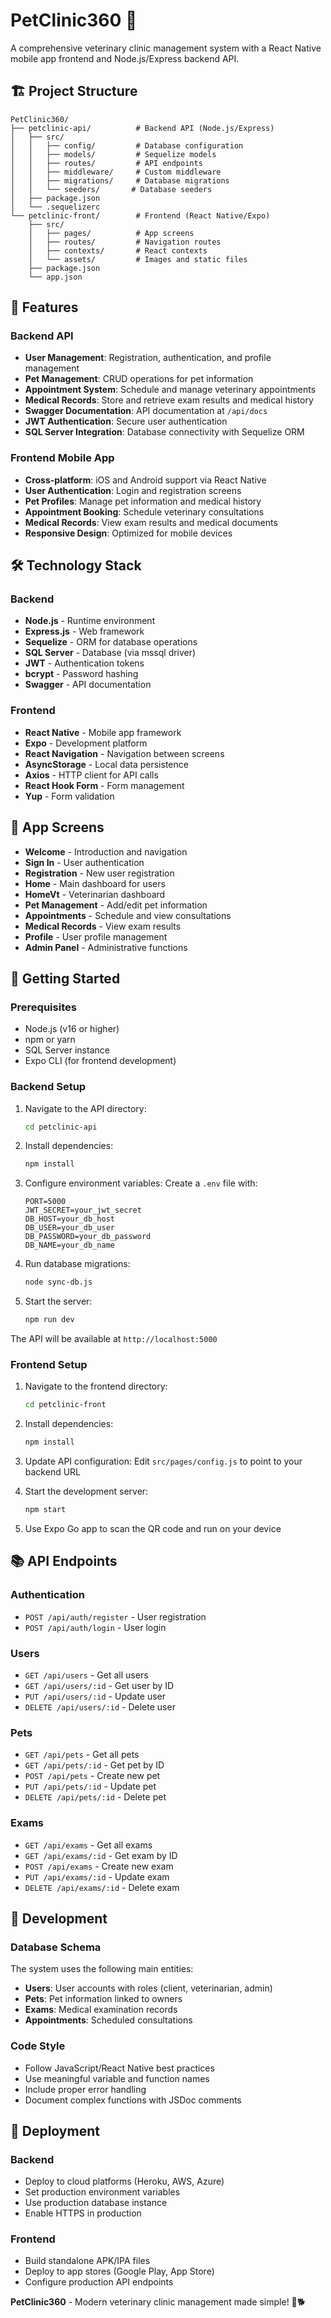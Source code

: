 # PetClinic360 🐾

A comprehensive veterinary clinic management system with a React Native mobile app frontend and Node.js/Express backend API.

## 🏗️ Project Structure

```
PetClinic360/
├── petclinic-api/          # Backend API (Node.js/Express)
│   ├── src/
│   │   ├── config/         # Database configuration
│   │   ├── models/         # Sequelize models
│   │   ├── routes/         # API endpoints
│   │   ├── middleware/     # Custom middleware
│   │   ├── migrations/     # Database migrations
│   │   └── seeders/       # Database seeders
│   ├── package.json
│   └── .sequelizerc
└── petclinic-front/        # Frontend (React Native/Expo)
    ├── src/
    │   ├── pages/          # App screens
    │   ├── routes/         # Navigation routes
    │   ├── contexts/       # React contexts
    │   └── assets/         # Images and static files
    ├── package.json
    └── app.json
```

## 🚀 Features

### Backend API
- **User Management**: Registration, authentication, and profile management
- **Pet Management**: CRUD operations for pet information
- **Appointment System**: Schedule and manage veterinary appointments
- **Medical Records**: Store and retrieve exam results and medical history
- **Swagger Documentation**: API documentation at `/api/docs`
- **JWT Authentication**: Secure user authentication
- **SQL Server Integration**: Database connectivity with Sequelize ORM

### Frontend Mobile App
- **Cross-platform**: iOS and Android support via React Native
- **User Authentication**: Login and registration screens
- **Pet Profiles**: Manage pet information and medical history
- **Appointment Booking**: Schedule veterinary consultations
- **Medical Records**: View exam results and medical documents
- **Responsive Design**: Optimized for mobile devices

## 🛠️ Technology Stack

### Backend
- **Node.js** - Runtime environment
- **Express.js** - Web framework
- **Sequelize** - ORM for database operations
- **SQL Server** - Database (via mssql driver)
- **JWT** - Authentication tokens
- **bcrypt** - Password hashing
- **Swagger** - API documentation

### Frontend
- **React Native** - Mobile app framework
- **Expo** - Development platform
- **React Navigation** - Navigation between screens
- **AsyncStorage** - Local data persistence
- **Axios** - HTTP client for API calls
- **React Hook Form** - Form management
- **Yup** - Form validation

## 📱 App Screens

- **Welcome** - Introduction and navigation
- **Sign In** - User authentication
- **Registration** - New user registration
- **Home** - Main dashboard for users
- **HomeVt** - Veterinarian dashboard
- **Pet Management** - Add/edit pet information
- **Appointments** - Schedule and view consultations
- **Medical Records** - View exam results
- **Profile** - User profile management
- **Admin Panel** - Administrative functions

## 🚀 Getting Started

### Prerequisites
- Node.js (v16 or higher)
- npm or yarn
- SQL Server instance
- Expo CLI (for frontend development)

### Backend Setup

1. Navigate to the API directory:
   ```bash
   cd petclinic-api
   ```

2. Install dependencies:
   ```bash
   npm install
   ```

3. Configure environment variables:
   Create a `.env` file with:
   ```
   PORT=5000
   JWT_SECRET=your_jwt_secret
   DB_HOST=your_db_host
   DB_USER=your_db_user
   DB_PASSWORD=your_db_password
   DB_NAME=your_db_name
   ```

4. Run database migrations:
   ```bash
   node sync-db.js
   ```

5. Start the server:
   ```bash
   npm run dev
   ```

The API will be available at `http://localhost:5000`

### Frontend Setup

1. Navigate to the frontend directory:
   ```bash
   cd petclinic-front
   ```

2. Install dependencies:
   ```bash
   npm install
   ```

3. Update API configuration:
   Edit `src/pages/config.js` to point to your backend URL

4. Start the development server:
   ```bash
   npm start
   ```

5. Use Expo Go app to scan the QR code and run on your device

## 📚 API Endpoints

### Authentication
- `POST /api/auth/register` - User registration
- `POST /api/auth/login` - User login

### Users
- `GET /api/users` - Get all users
- `GET /api/users/:id` - Get user by ID
- `PUT /api/users/:id` - Update user
- `DELETE /api/users/:id` - Delete user

### Pets
- `GET /api/pets` - Get all pets
- `GET /api/pets/:id` - Get pet by ID
- `POST /api/pets` - Create new pet
- `PUT /api/pets/:id` - Update pet
- `DELETE /api/pets/:id` - Delete pet

### Exams
- `GET /api/exams` - Get all exams
- `GET /api/exams/:id` - Get exam by ID
- `POST /api/exams` - Create new exam
- `PUT /api/exams/:id` - Update exam
- `DELETE /api/exams/:id` - Delete exam

## 🔧 Development

### Database Schema
The system uses the following main entities:
- **Users**: User accounts with roles (client, veterinarian, admin)
- **Pets**: Pet information linked to owners
- **Exams**: Medical examination records
- **Appointments**: Scheduled consultations

### Code Style
- Follow JavaScript/React Native best practices
- Use meaningful variable and function names
- Include proper error handling
- Document complex functions with JSDoc comments

## 🚀 Deployment

### Backend
- Deploy to cloud platforms (Heroku, AWS, Azure)
- Set production environment variables
- Use production database instance
- Enable HTTPS in production

### Frontend
- Build standalone APK/IPA files
- Deploy to app stores (Google Play, App Store)
- Configure production API endpoints

**PetClinic360** - Modern veterinary clinic management made simple! 🏥🐕

